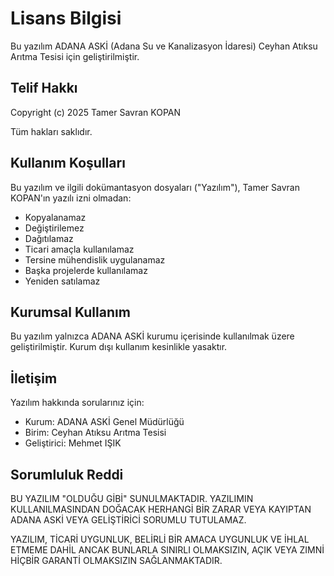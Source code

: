 # Lisans Bilgisi

Bu yazılım ADANA ASKİ (Adana Su ve Kanalizasyon İdaresi) Ceyhan Atıksu Arıtma Tesisi için geliştirilmiştir.

## Telif Hakkı

Copyright (c) 2025 Tamer Savran KOPAN

Tüm hakları saklıdır.

## Kullanım Koşulları

Bu yazılım ve ilgili dokümantasyon dosyaları ("Yazılım"), Tamer Savran KOPAN'ın yazılı izni olmadan:

- Kopyalanamaz
- Değiştirilemez  
- Dağıtılamaz
- Ticari amaçla kullanılamaz
- Tersine mühendislik uygulanamaz
- Başka projelerde kullanılamaz
- Yeniden satılamaz

## Kurumsal Kullanım

Bu yazılım yalnızca ADANA ASKİ kurumu içerisinde kullanılmak üzere geliştirilmiştir. Kurum dışı kullanım kesinlikle yasaktır.

## İletişim

Yazılım hakkında sorularınız için:
- Kurum: ADANA ASKİ Genel Müdürlüğü
- Birim: Ceyhan Atıksu Arıtma Tesisi
- Geliştirici: Mehmet IŞIK

## Sorumluluk Reddi

BU YAZILIM "OLDUĞU GİBİ" SUNULMAKTADIR. YAZILIMIN KULLANILMASINDAN DOĞACAK HERHANGİ BİR ZARAR VEYA KAYIPTAN ADANA ASKİ VEYA GELİŞTİRİCİ SORUMLU TUTULAMAZ.

YAZILIM, TİCARİ UYGUNLUK, BELİRLİ BİR AMACA UYGUNLUK VE İHLAL ETMEME DAHİL ANCAK BUNLARLA SINIRLI OLMAKSIZIN, AÇIK VEYA ZIMNİ HİÇBİR GARANTİ OLMAKSIZIN SAĞLANMAKTADIR.
